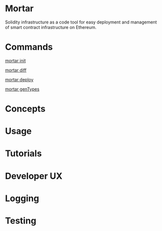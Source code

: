 # Mortar

Solidity infrastructure as a code tool for easy deployment and management of smart contract infrastructure on Ethereum.

# Commands

[mortar init](./commands/init.md)

[mortar diff](./commands/diff.md)

[mortar deploy](./commands/deploy.md)

[mortar genTypes](./commands/genTypes.md)

# Concepts

# Usage

# Tutorials

# Developer UX

# Logging

# Testing
